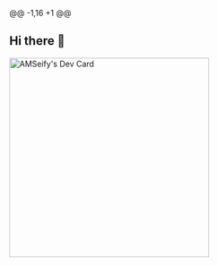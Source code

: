 @@ -1,16 +1 @@
## Hi there 👋
<a href="https://app.daily.dev/amseify"><img src="https://api.daily.dev/devcards/v2/diZbLYYsUMkgYNcpePfIa.png?r=9e8&type=default" width="356" alt="AMSeify's Dev Card"/></a>
<!--
**AMSeify/AMSeify** is a ✨ _special_ ✨ repository because its `README.md` (this file) appears on your GitHub profile.
Here are some ideas to get you started:
- 🔭 I’m currently working on ...
- 🌱 I’m currently learning ...
- 👯 I’m looking to collaborate on ...
- 🤔 I’m looking for help with ...
- 💬 Ask me about ...
- 📫 How to reach me: ...
- 😄 Pronouns: ...
- ⚡ Fun fact: ...
-->

